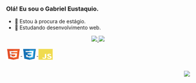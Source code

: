 ### Olá! Eu sou o Gabriel Eustaquio. 

- 🔭 Estou à procura de estágio.
- 🌱 Estudando desenvolvimento web.

<div align="center">
  <a href="https://github.com/GabrielEustaquio">
  <img height="140em" src="https://github-readme-stats.vercel.app/api?username=GabrielEustaquio&show_icons=true&theme=dark&include_all_commits=true&count_private=true"/>
  <img height="140em" src="https://github-readme-stats.vercel.app/api/top-langs/?username=GabrielEustaquio&layout=compact&langs_count=7&theme=dark"/>
</div>
<div style="display: inline_block"><br>
  <img align="center" alt="GabrielEustaquio-HTML" height="30" width="40" src="https://raw.githubusercontent.com/devicons/devicon/master/icons/html5/html5-original.svg">
  <img align="center" alt="GabrielEustaquio-CSS" height="30" width="40" src="https://raw.githubusercontent.com/devicons/devicon/master/icons/css3/css3-original.svg">
  <img align="center" alt="Rafa-Js" height="30" width="40" src="https://raw.githubusercontent.com/devicons/devicon/master/icons/javascript/javascript-plain.svg">
</div>
  
  ##  
  <div align="right">
    <img src="https://user-images.githubusercontent.com/86087087/146259689-0df39fa8-d1fa-4ad9-bf27-61721eae7ea6.png" width="100px"/>
  </div>
  

  
  
  

